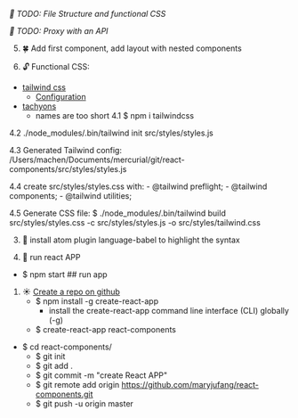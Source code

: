 *:crystal_ball: TODO: File Structure and functional CSS*

*:crystal_ball: TODO: Proxy with an API*

5. :four_leaf_clover: Add first component, add layout with nested components

4. :unlock: Functional CSS:
  - [tailwind css](https://tailwindcss.com/docs/installation/)
    - [Configuration](https://tailwindcss.com/docs/configuration)
  - [tachyons](http://tachyons.io/#style)
    - names are too short
  4.1 $ npm i tailwindcss
 
  4.2 ./node_modules/.bin/tailwind init src/styles/styles.js
 
  4.3 Generated Tailwind config: /Users/machen/Documents/mercurial/git/react-components/src/styles/styles.js
 
  4.4 create src/styles/styles.css with:
    - \@tailwind preflight;
    - \@tailwind components;
    - \@tailwind utilities;

  4.5 Generate CSS file: $ ./node_modules/.bin/tailwind build src/styles/styles.css  -c src/styles/styles.js  -o src/styles/tailwind.css

3. :high_brightness: install atom plugin language-babel to highlight the syntax

2. :rose: run react APP
  - $ npm start    ## run app

1. :sunny: [Create a repo on github](https://www.codecademy.com/articles/how-to-create-a-react-app)
	- $ npm install -g create-react-app
	  - install the create-react-app command line interface (CLI) globally (-g)
	- $ create-react-app react-components
  - $ cd react-components/
	- $ git init
	- $ git add .
	- $ git commit -m "create React APP"
	- $ git remote add origin https://github.com/maryjufang/react-components.git
	- $ git push -u origin master
